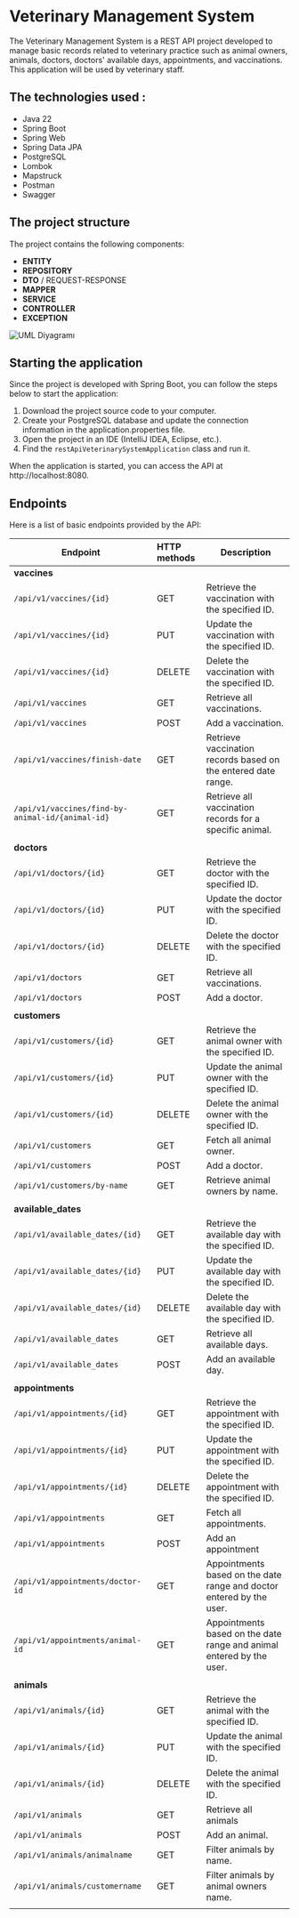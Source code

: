 # Veterinary Management System

The Veterinary Management System is a REST API project developed to manage basic records related to veterinary practice 
such as animal owners, animals, doctors, doctors' available days, appointments, and vaccinations. This application will 
be used by veterinary staff.


## The technologies used :

- Java 22
- Spring Boot
- Spring Web
- Spring Data JPA
- PostgreSQL
- Lombok
- Mapstruck
- Postman
- Swagger

## The project structure

The project contains the following components:

- **ENTITY**
- **REPOSITORY**
- **DTO** / REQUEST-RESPONSE
- **MAPPER**
- **SERVICE**
- **CONTROLLER**
- **EXCEPTION**

![UML Diyagramı](src%2Fmain%2Fjava%2Fimages%2Fuml-diagram.png)

## Starting the application

Since the project is developed with Spring Boot, you can follow the steps below to start the application:

1. Download the project source code to your computer.
2. Create your PostgreSQL database and update the connection information in the application.properties file.
3. Open the project in an IDE (IntelliJ IDEA, Eclipse, etc.).
4. Find the `restApiVeterinarySystemApplication` class and run it.

When the application is started, you can access the API at http://localhost:8080.


## Endpoints

Here is a list of basic endpoints provided by the API:

| Endpoint                                     | HTTP methods| Description                                                          |
|----------------------------------------------|:------------|----------------------------------------------------------------------|
| **vaccines**                                 |             |                                                                      |
| `/api/v1/vaccines/{id}`                      | GET         | Retrieve the vaccination with the specified ID.                      |
| `/api/v1/vaccines/{id}`                      | PUT         | Update the vaccination with the specified ID.                        |
| `/api/v1/vaccines/{id}`                      | DELETE      | Delete the vaccination with the specified ID.                        |
| `/api/v1/vaccines`                           | GET         | Retrieve all vaccinations.                                           |
| `/api/v1/vaccines`                           | POST        | Add a vaccination.                                                   |
| `/api/v1/vaccines/finish-date`                | GET         | Retrieve vaccination records based on the entered date range.        |
| `/api/v1/vaccines/find-by-animal-id/{animal-id}`| GET         | Retrieve all vaccination records for a specific animal.              |
|                                              |             |                                                                      |
| **doctors**                                  |             |                                                                      |
| `/api/v1/doctors/{id}`                       | GET         | Retrieve the doctor with the specified ID.                           |
| `/api/v1/doctors/{id}`                       | PUT         | Update the doctor with the specified ID.                             |
| `/api/v1/doctors/{id}`                       | DELETE      | Delete the doctor with the specified ID.                             |
| `/api/v1/doctors`                            | GET         | Retrieve all vaccinations.                                           |
| `/api/v1/doctors`                            | POST        | Add a doctor.                                                        |
|                                              |             |                                                                      |
| **customers**                                |             |                                                                      |
| `/api/v1/customers/{id}`                     | GET         | Retrieve the animal owner with the specified ID.                     |
| `/api/v1/customers/{id}`                     | PUT         | Update the animal owner with the specified ID.                       |
| `/api/v1/customers/{id}`                     | DELETE      | Delete the animal owner with the specified ID.                       |
| `/api/v1/customers`                          | GET         | Fetch all animal owner.                                              |
| `/api/v1/customers`                          | POST        | Add a doctor.                                                        |
| `/api/v1/customers/by-name`                   | GET         | Retrieve animal owners by name.                                      |
|                                              |             |                                                                      |
| **available_dates**                          |             |                                                                      |
| `/api/v1/available_dates/{id}`               | GET         | Retrieve the available day with the specified ID.                    |
| `/api/v1/available_dates/{id}`               | PUT         | Update the available day with the specified ID.                      |
| `/api/v1/available_dates/{id}`               | DELETE      | Delete the available day with the specified ID.                      |
| `/api/v1/available_dates`                    | GET         | Retrieve all available days.                                         |
| `/api/v1/available_dates`                    | POST        | Add an available day.                                                |
|                                              |             |                                                                      |
| **appointments**                             |             |                                                                      |
| `/api/v1/appointments/{id}`                  | GET         | Retrieve the appointment with the specified ID.                      |
| `/api/v1/appointments/{id}`                  | PUT         | Update the appointment with the specified ID.                        |
| `/api/v1/appointments/{id}`                  | DELETE      | Delete the appointment with the specified ID.                        |
| `/api/v1/appointments`                       | GET         | Fetch all appointments.                                              |
| `/api/v1/appointments`                       | POST        | Add an appointment                                                   |
| `/api/v1/appointments/doctor-id`              | GET         | Appointments based on the date range and doctor entered by the user. |
| `/api/v1/appointments/animal-id`              | GET         | Appointments based on the date range and animal entered by the user. |
|                                              |             |                                                                      |
| **animals**                                  |             |                                                                      |
| `/api/v1/animals/{id}`                       | GET         | Retrieve the animal with the specified ID.                           |
| `/api/v1/animals/{id}`                       | PUT         | Update the animal with the specified ID.                             |
| `/api/v1/animals/{id}`                       | DELETE      | Delete the animal with the specified ID.                             |
| `/api/v1/animals`                            | GET         | Retrieve all animals                                                 |
| `/api/v1/animals`                            | POST        | Add an animal.                                                       |
| `/api/v1/animals/animalname`                     | GET         | Filter animals by name.                                              |
| `/api/v1/animals/customername`             | GET         | Filter animals by animal owners name.                                |
|                                              |             |                                                                      |

